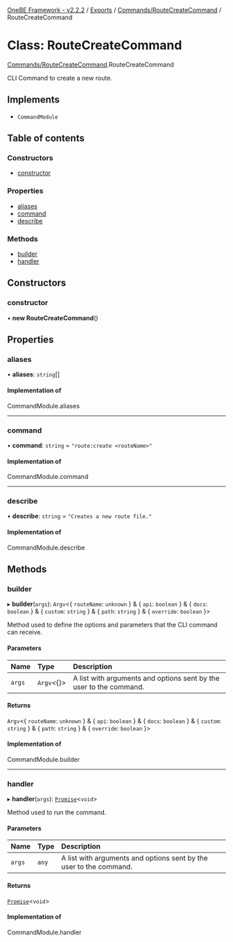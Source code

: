 [OneBE Framework - v2.2.2](../README.md) / [Exports](../modules.md) / [Commands/RouteCreateCommand](../modules/Commands_RouteCreateCommand.md) / RouteCreateCommand

# Class: RouteCreateCommand

[Commands/RouteCreateCommand](../modules/Commands_RouteCreateCommand.md).RouteCreateCommand

CLI Command to create a new route.

## Implements

- `CommandModule`

## Table of contents

### Constructors

- [constructor](Commands_RouteCreateCommand.RouteCreateCommand.md#constructor)

### Properties

- [aliases](Commands_RouteCreateCommand.RouteCreateCommand.md#aliases)
- [command](Commands_RouteCreateCommand.RouteCreateCommand.md#command)
- [describe](Commands_RouteCreateCommand.RouteCreateCommand.md#describe)

### Methods

- [builder](Commands_RouteCreateCommand.RouteCreateCommand.md#builder)
- [handler](Commands_RouteCreateCommand.RouteCreateCommand.md#handler)

## Constructors

### constructor

• **new RouteCreateCommand**()

## Properties

### aliases

• **aliases**: `string`[]

#### Implementation of

CommandModule.aliases

___

### command

• **command**: `string` = `"route:create <routeName>"`

#### Implementation of

CommandModule.command

___

### describe

• **describe**: `string` = `"Creates a new route file."`

#### Implementation of

CommandModule.describe

## Methods

### builder

▸ **builder**(`args`): `Argv`<{ `routeName`: `unknown`  } & { `api`: `boolean`  } & { `docs`: `boolean`  } & { `custom`: `string`  } & { `path`: `string`  } & { `override`: `boolean`  }\>

Method used to define the options and parameters that the CLI command
can receive.

#### Parameters

| Name | Type | Description |
| :------ | :------ | :------ |
| `args` | `Argv`<{}\> | A list with arguments and options sent by the user to the command. |

#### Returns

`Argv`<{ `routeName`: `unknown`  } & { `api`: `boolean`  } & { `docs`: `boolean`  } & { `custom`: `string`  } & { `path`: `string`  } & { `override`: `boolean`  }\>

#### Implementation of

CommandModule.builder

___

### handler

▸ **handler**(`args`): [`Promise`]( https://developer.mozilla.org/en-US/docs/Web/JavaScript/Reference/Global_Objects/Promise )<`void`\>

Method used to run the command.

#### Parameters

| Name | Type | Description |
| :------ | :------ | :------ |
| `args` | `any` | A list with arguments and options sent by the user to the command. |

#### Returns

[`Promise`]( https://developer.mozilla.org/en-US/docs/Web/JavaScript/Reference/Global_Objects/Promise )<`void`\>

#### Implementation of

CommandModule.handler
